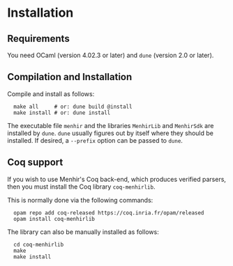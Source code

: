# Installation

## Requirements

You need OCaml (version 4.02.3 or later) and `dune` (version 2.0 or later).

## Compilation and Installation

Compile and install as follows:

```
  make all     # or: dune build @install
  make install # or: dune install
```

The executable file `menhir` and the libraries `MenhirLib` and `MenhirSdk` are
installed by `dune`. `dune` usually figures out by itself where they should be
installed. If desired, a `--prefix` option can be passed to `dune`.

## Coq support

If you wish to use Menhir's Coq back-end,
which produces verified parsers,
then you must install the Coq library `coq-menhirlib`.

This is normally done via the following commands:

```
  opam repo add coq-released https://coq.inria.fr/opam/released
  opam install coq-menhirlib
```

The library can also be manually installed as follows:

```
  cd coq-menhirlib
  make
  make install
```
